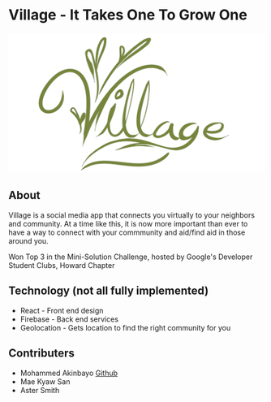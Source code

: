 # Village - It Takes One To Grow One

![Village](src/res/fulllogo-trans.png)

## About
Village is a social media app that connects you virtually to your neighbors and community. At a time like this, it is now more important than ever to have a way to connect with your commmunity and aid/find aid in those around you.

Won Top 3 in the Mini-Solution Challenge, hosted by Google's Developer Student Clubs, Howard Chapter

## Technology (not all fully implemented)
* React - Front end design
* Firebase - Back end services
* Geolocation - Gets location to find the right community for you

## Contributers
* Mohammed Akinbayo [Github](https://github.com/Mohammed532)
* Mae Kyaw San 
* Aster Smith
